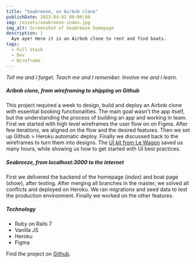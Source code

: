 ```yaml
---
title: "Seabreeze, an Airbnb clone"
publishDate: 2023-04-02 00:00:00
img: /assets/seabreeze-index.jpg
img_alt: Screenshot of Seabreeze homepage
description: |
  Aye aye! Here it is an Airbnb clone to rent and find boats.
tags:
  - Full stack
  - Dev
  - Wireframe
---
```

<i>Tell me and I forget. Teach me and I remember. Involve me and I learn.</i>

##### Aribnb clone, from wireframing to shipping on Github

This project required a week to design, build and deploy an Airbnb clone with essential booking functionalities.
The main goal wasn't the app itself, but the understanding the process of building an app and working in team.
First we started with high level wireframes the user flow on on Figma. After few iterations, we aligned on the flow and the desired features.
Then we set up Github > Heroku automatic deploy. Finally we discussed back to the wireframes to turn them into designs.
The <a href="https://uikit.lewagon.com/">UI kit from Le Wagon</a> saved us many hours, while showing us how to get started with UI best practices.

##### Seabreeze, from localhost:3000 to the internet

First we delivered the backend of the homepage (<i>index</i>) and boat page (<i>show</i>), after testing.
After merging all branches in the master, we solved all conflicts and deployed on Heroku.
We ran migrations and seed data to test the production environment.
Finally we worked on the other features.

##### Technology

- Ruby on Rails 7
- Vanilla JS
- Heroku
- Figma

Find the project on <a href="https://github.com/a160v/seabreeze" target="_blank">Github</a>.
